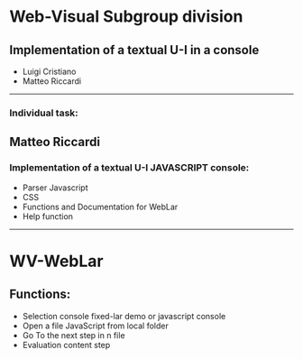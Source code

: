 # Web-Visual Subgroup division
## Implementation of a textual U-I in a console 
- Luigi Cristiano
- Matteo Riccardi

- - - 

### Individual task:
## Matteo Riccardi
### Implementation of a textual U-I JAVASCRIPT console:
- Parser  Javascript
- CSS
- Functions and Documentation for WebLar
- Help function

- - - 

# WV-WebLar

## Functions:
- Selection console fixed-lar demo or javascript console
- Open a file JavaScript from local folder
- Go To the next step in n file
- Evaluation content step
